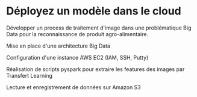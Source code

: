 # Déployez un modèle dans le cloud
Développer un process de traitement d'image dans une problématique Big Data pour la reconnaissance de produit agro-alimentaire.

Mise en place d'une architecture Big Data

Configuration d'une instance AWS EC2 (IAM, SSH, Putty)

Réalisation de scripts pyspark pour extraire les features des images par Transfert Learning

Lecture et enregistrement de données sur Amazon S3

